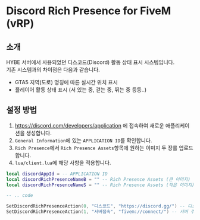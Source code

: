 # Discord Rich Presence for FiveM (vRP)

## 소개
HYBE 서버에서 사용되었던 디스코드(Discord) 활동 상태 표시 시스템입니다.<br/>
기존 시스템과의 차이점은 다음과 같습니다.

- GTA5 지역(도로) 명칭에 따른 실시간 위치 표시
- 플레이어 활동 상태 표시 (서 있는 중, 걷는 중, 뛰는 중 등등..)

## 설정 방법
1. https://discord.com/developers/application 에 접속하여 새로운 애플리케이션을 생성합니다.
2. `General Information`에 있는 `APPLICATION ID`를 확인합니다.
3. `Rich Presence`에서 `Rich Presence Assets`항목에 원하는 이미지 두 장를 업로드 합니다.
6. `lua/client.lua`에 해당 사항을 적용합니다.

```lua
local discordAppId = -- APPLICATION ID
local discordRichPresenceNameB = "" -- Rich Presence Assets (큰 이미지)
local discordRichPresenceNameS = "" -- Rich Presence Assets (작은 이미지)

-- .. code

SetDiscordRichPresenceAction(0, "디스코드", "https://discord.gg/") -- 디스코드 주소 (서버 링크)입력
SetDiscordRichPresenceAction(1, "서버접속", "fivem://connect/") -- 서버 주소 입력 (IP)
```